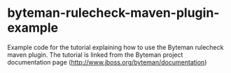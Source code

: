 byteman-rulecheck-maven-plugin-example
======================================

Example code for the tutorial explaining how to use the Byteman
rulecheck maven plugin. The tutorial is linked from the Byteman
project documentation page (http://www.jboss.org/byteman/documentation)